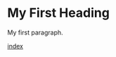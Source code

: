 
<!DOCTYPE html>
<html>
<body>

<h1>My First Heading</h1>
<p>My first paragraph.</p>
<p><a href="index.html">index</a></p>

</body>
</html> 

